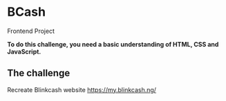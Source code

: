 # BCash

Frontend Project

**To do this challenge, you need a basic understanding of HTML, CSS and JavaScript.**

## The challenge

Recreate Blinkcash website https://my.blinkcash.ng/
